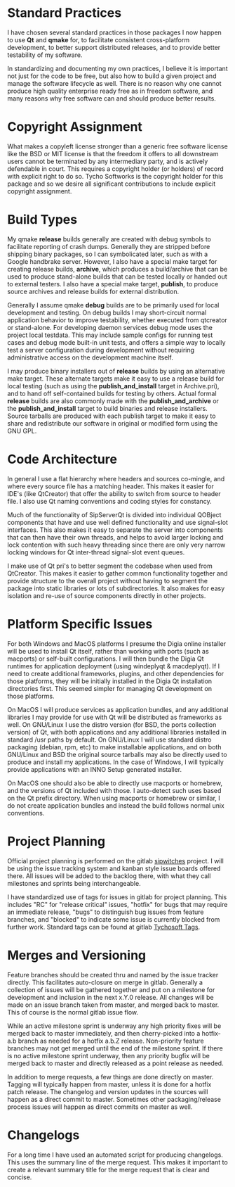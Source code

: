 Standard Practices
==================
I have chosen several standard practices in those packages I now happen to use **Qt** and **qmake** for, to facilitate consistent cross-platform development, to better support distributed releases, and to provide better testability of my software.  

In standardizing and documenting my own practices, I believe it is important not just for the code to be free, but also how to build a given project and manage the software lifecycle as well.  There is no reason why one cannot produce high quality enterprise ready free as in freedom software, and many reasons why free software can and should produce better results.

Copyright Assignment
====================
What makes a copyleft license stronger than a generic free software license like the BSD or MIT license is that the freedom it offers to all downstream users cannot be terminated by any intermediary party, and is actively defendable in court.  This requires a copyright holder (or holders) of record with explicit right to do so.  Tycho Softworks is the copyright holder for this package and so we desire all significant contributions to include explicit copyright assignment.

Build Types
===========
My qmake **release** builds generally are created with debug symbols to facilitate reporting of crash dumps.  Generally they are stripped before shipping binary packages, so I can symbolicated later, such as with a Google handbrake server.  However, I also have a special make target for creating release builds, **archive**, which produces a build/archive that can be used to produce stand-alone builds that can be tested locally or handed out to external testers.  I also have a special make target, **publish**, to produce source archives and release builds for external distribution.

Generally I assume qmake **debug** builds are to be primarily used for local development and testing.  On debug builds I may short-circuit normal application behavior to improve testability, whether executed from qtcreator or stand-alone.  For developing daemon services debug mode uses the project local testdata.  This may include sample configs for running test cases and debug mode built-in unit tests, and offers a simple way to locally test a server configuration during development without requiring administrative access on the development machine itself.

I may produce binary installers out of **release** builds by using an alternative make target.  These alternate targets make it easy to use a release build for local testing (such as using the **publish\_and_install** target in Archive.pri), and to hand off self-contained builds for testing by others.  Actual formal **release** builds are also commonly made with the **publish\_and_archive** or the **publish\_and_install** target to build binaries and release installers.  Source tarballs are produced with each publish target to make it easy to share and redistribute our software in original or modified form using the GNU GPL.

Code Architecture
=================
In general I use a flat hierarchy where headers and sources co-mingle, and where every source file has a matching header.  This makes it easier for IDE's (like QtCreator) that offer the ability to switch from source to header file.  I also use Qt naming conventions and coding styles for constancy.

Much of the functionality of SipServerQt is divided into individual QOBject components that have and use well defined functionality and use signal-slot interfaces.  This also makes it easy to separate the server into components that can then have their own threads, and helps to avoid larger locking and lock contention with such heavy threading since there are only very narrow locking windows for Qt inter-thread signal-slot event queues.

I make use of Qt pri's to better segment the codebase when used from QtCreator.  This makes it easier to gather common functionality together and provide structure to the overall project without having to segment the package into static libraries or lots of subdirectories.  It also makes for easy isolation and re-use of source components directly in other projects.

Platform Specific Issues
========================

For both Windows and MacOS platforms I presume the Digia online installer will be used to install Qt itself, rather than working with ports (such as macports) or self-built configurations.  I will then bundle the Digia Qt runtimes for application deployment (using windeplyqt & macdeplyqt).  If I need to create additional frameworks, plugins, and other dependencies for those platforms, they will be initially installed in the Digia Qt installation directories first.  This seemed simpler for managing Qt development on those platforms.  

On MacOS I will produce services as application bundles, and any additional libraries I may provide for use with Qt will be distributed as frameworks as well.  On GNU/Linux I use the distro version (for BSD, the ports collection version) of Qt, with both applications and any additional libraries installed in standard /usr paths by default.  On GNU/Linux I will use standard distro packaging (debian, rpm, etc) to make installable applications, and on both GNU/Linux and BSD the original source tarballs may also be directly used to produce and install my applications.  In the case of Windows, I will typically provide applications with an INNO Setup generated installer.

On MacOS one should also be able to directly use macports or homebrew, and the versions of Qt included with those.  I auto-detect such uses based on the Qt prefix directory.  When using macports or homebrew or similar, I do not create application bundles and instead the build follows normal unix conventions.


Project Planning
================

Official project planning is performed on the gitlab [sipwitches](https://gitlab.com/tychosoft/sipwitches) project.  I will be using the issue tracking system and kanban style issue boards offered there.  All issues will be added to the backlog there, with what they call milestones and sprints being interchangeable. 

I have standardized use of tags for issues in gitlab for project planning. This includes "RC" for "release critical" issues, "hotfix" for bugs that may require an immediate release, "bugs" to distinguish bug issues from feature branches, and "blocked" to indicate some issue is currently blocked from further work. Standard tags can be found at gitlab [Tychosoft Tags](https://gitlab.com/groups/tychosoft/labels).

Merges and Versioning
=====================

Feature branches should be created thru and named by the issue tracker directly.  This facilitates auto-closure on merge in gitlab.  Generally a collection of issues will be gathered together and put on a milestone for development and inclusion in the next x.Y.0 release.  All changes will be made on an issue branch taken from master, and merged back to master.  This of course is the normal gitlab issue flow.

While an active milestone sprint is underway any high priority fixes will be merged back to master immediately, and then cherry-picked into a hotfix-a.b branch as needed for a hotfix a.b.Z release.  Non-priority feature branches may not get merged until the end of the milestone sprint.  If there is no active milestone sprint underway, then any priority bugfix will be merged back to master and directly released as a point release as needed.

In addition to merge requests, a few things are done directly on master.  Tagging will typically happen from master, unless it is done for a hotfix patch release.  The changelog and version updates in the sources will happen as a direct commit to master.  Sometimes other packaging/release process issues will happen as direct commits on master as well.

Changelogs
==========

For a long time I have used an automated script for producing changelogs.  This uses the summary line of the merge request.  This makes it important to create a relevant summary title for the merge request that is clear and concise.
